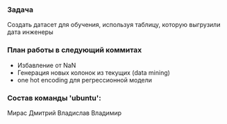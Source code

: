 ### Задача 
Cоздать датасет для обучения, используя таблицу, которую выгрузили дата инженеры


### План работы в следующий коммитах
- Избавление от NaN
- Генерация новых колонок из текущих (data mining)
- one hot encoding для регрессионной модели

### Cостав команды 'ubuntu': 
Мирас
Дмитрий
Владислав
Владимир
